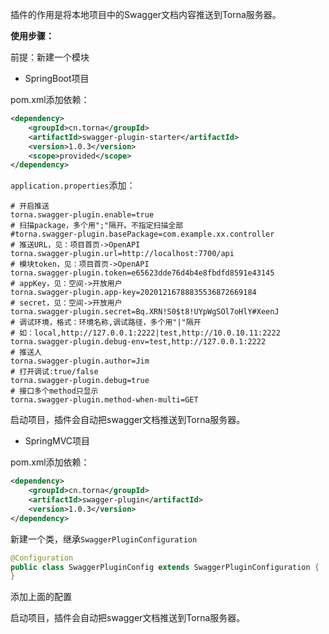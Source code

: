 插件的作用是将本地项目中的Swagger文档内容推送到Torna服务器。

**使用步骤：**

前提：新建一个模块

- SpringBoot项目

pom.xml添加依赖：

```xml
<dependency>
    <groupId>cn.torna</groupId>
    <artifactId>swagger-plugin-starter</artifactId>
    <version>1.0.3</version>
    <scope>provided</scope>
</dependency>
```

`application.properties`添加：

```properties
# 开启推送
torna.swagger-plugin.enable=true
# 扫描package，多个用";"隔开。不指定扫描全部
#torna.swagger-plugin.basePackage=com.example.xx.controller
# 推送URL，见：项目首页->OpenAPI
torna.swagger-plugin.url=http://localhost:7700/api
# 模块token，见：项目首页->OpenAPI
torna.swagger-plugin.token=e65623dde76d4b4e8fbdfd8591e43145
# appKey，见：空间->开放用户
torna.swagger-plugin.app-key=20201216788835536872669184
# secret，见：空间->开放用户
torna.swagger-plugin.secret=Bq.XRN!S0$t8!UYpWgSOl7oHlY#XeenJ
# 调试环境，格式：环境名称,调试路径，多个用"|"隔开
# 如：local,http://127.0.0.1:2222|test,http://10.0.10.11:2222
torna.swagger-plugin.debug-env=test,http://127.0.0.1:2222
# 推送人
torna.swagger-plugin.author=Jim
# 打开调试:true/false
torna.swagger-plugin.debug=true
# 接口多个method只显示
torna.swagger-plugin.method-when-multi=GET
```

启动项目，插件会自动把swagger文档推送到Torna服务器。

- SpringMVC项目

pom.xml添加依赖：

```xml
<dependency>
    <groupId>cn.torna</groupId>
    <artifactId>swagger-plugin</artifactId>
    <version>1.0.3</version>
</dependency>
```

新建一个类，继承`SwaggerPluginConfiguration`

```java
@Configuration
public class SwaggerPluginConfig extends SwaggerPluginConfiguration {
}
```

添加上面的配置

启动项目，插件会自动把swagger文档推送到Torna服务器。